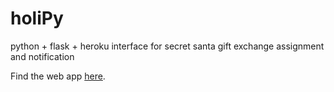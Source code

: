 # holiPy
python + flask + heroku interface for secret santa gift exchange assignment and notification  

Find the web app [here](https://holi-py.herokuapp.com/).
